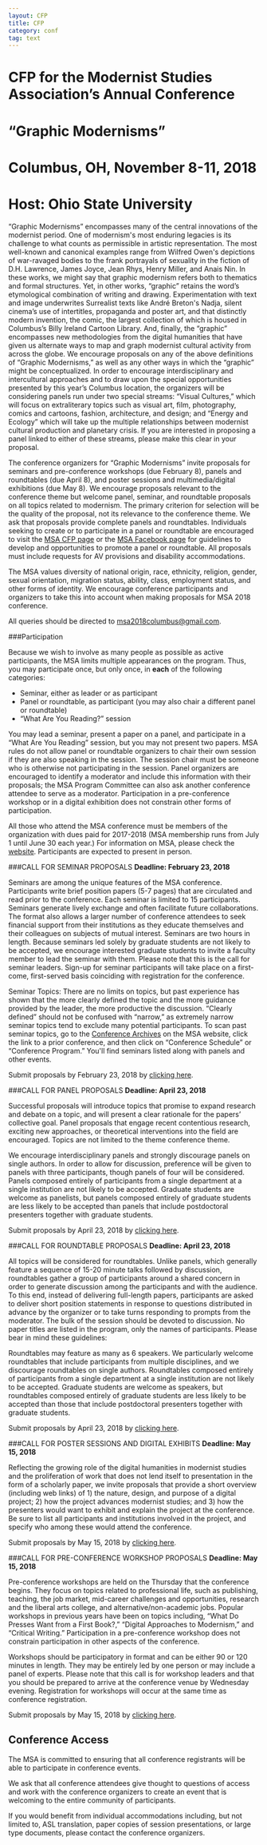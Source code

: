 ```yaml
---
layout: CFP
title: CFP
category: conf
tag: text
---
```


# CFP for the Modernist Studies Association’s Annual Conference

# “Graphic Modernisms”

# Columbus, OH, November 8-11, 2018

# Host: Ohio State University

“Graphic Modernisms” encompasses many of the central innovations of the modernist period.  One of modernism's most enduring legacies is its challenge to what counts as permissible in artistic representation. The most well-known and canonical examples range from Wilfred Owen's depictions of war-ravaged bodies to the frank portrayals of sexuality in the fiction of D.H. Lawrence, James Joyce, Jean Rhys, Henry Miller, and Anais Nin.  In these works, we might say that graphic modernism refers both to thematics and formal structures.  Yet, in other works, “graphic” retains the word’s etymological combination of writing and drawing.  Experimentation with text and image underwrites Surrealist texts like André Breton's Nadja, silent cinema’s use of intertitles, propaganda and poster art, and that distinctly modern invention, the comic, the largest collection of which is housed in Columbus’s Billy Ireland Cartoon Library. And, finally, the “graphic” encompasses new methodologies from the digital humanities that have given us alternate ways to map and graph modernist cultural activity from across the globe. We encourage proposals on any of the above definitions of “Graphic Modernisms,” as well as any other ways in which the “graphic” might be conceptualized.  In order to encourage interdisciplinary and intercultural approaches and to draw upon the special opportunities presented by this year’s Columbus location, the organizers will be considering panels run under two special streams: “Visual Cultures,” which will focus on extraliterary topics such as visual art, film, photography, comics and cartoons, fashion, architecture, and design; and “Energy and Ecology” which will take up the multiple relationships between modernist cultural production and planetary crisis. If you are interested in proposing a panel linked to either of these streams, please make this clear in your proposal. 

The conference organizers for “Graphic Modernisms” invite proposals for seminars and pre-conference workshops (due February 8), panels and roundtables (due April 8), and poster sessions and multimedia/digital exhibitions (due May 8).  We encourage proposals relevant to the conference theme but welcome panel, seminar, and roundtable proposals on all topics related to modernism. The primary criterion for selection will be the quality of the proposal, not its relevance to the conference theme. We ask that proposals provide complete panels and roundtables. Individuals seeking to create or to participate in a panel or roundtable are encouraged to visit the [MSA CFP page](https://msa.press.jhu.edu/cgi-bin/cfp_view.cgi) or the [MSA Facebook page](https://www.facebook.com/groups/35866051126/) for guidelines to develop and opportunities to promote a panel or roundtable. All proposals must include requests for AV provisions and disability accommodations.

The MSA values diversity of national origin, race, ethnicity, religion, gender, sexual orientation, migration status, ability, class, employment status, and other forms of identity. We encourage conference participants and organizers to take this into account when making proposals for MSA 2018 conference. 

All queries should be directed to [msa2018columbus@gmail.com](mailto:msa2018columbus@gmail.com).

###Participation

Because we wish to involve as many people as possible as active participants, the MSA limits multiple appearances on the program. Thus, you may participate once, but only once, in **each** of the following categories:

* Seminar, either as leader or as participant 
* Panel or roundtable, as participant (you may also chair a different panel or roundtable)
 * “What Are You Reading?” session

You may lead a seminar, present a paper on a panel, and participate in a “What Are You Reading” session, but you may not present two papers. MSA rules do not allow panel or roundtable organizers to chair their own session if they are also speaking in the session. The session chair must be someone who is otherwise not participating in the session. Panel organizers are encouraged to identify a moderator and include this information with their proposals; the MSA Program Committee can also ask another conference attendee to serve as a moderator. Participation in a pre-conference workshop or in a digital exhibition does not constrain other forms of participation.

All those who attend the MSA conference must be members of the organization with dues paid for 2017-2018 (MSA membership runs from July 1 until June 30 each year.) For information on MSA, please check the [website](https://msa.press.jhu.edu/index.html). Participants are expected to present in person.


###CALL FOR SEMINAR PROPOSALS 
**Deadline: February 23, 2018**

Seminars are among the unique features of the MSA conference. Participants write brief position papers (5-7 pages) that are circulated and read prior to the conference. Each seminar is limited to 15 participants.  Seminars generate lively exchange and often facilitate future collaborations. The format also allows a larger number of conference attendees to seek financial support from their institutions as they educate themselves and their colleagues on subjects of mutual interest. Seminars are two hours in length. Because seminars led solely by graduate students are not likely to be accepted, we encourage interested graduate students to invite a faculty member to lead the seminar with them. Please note that this is the call for seminar leaders. Sign-up for seminar participants will take place on a first-come, first-served basis coinciding with registration for the conference.

Seminar Topics: There are no limits on topics, but past experience has shown that the more clearly defined the topic and the more guidance provided by the leader, the more productive the discussion. “Clearly defined” should not be confused with “narrow,” as extremely narrow seminar topics tend to exclude many potential participants. To scan past seminar topics, go to the [Conference Archives](http://msa.press.jhu.edu/conferences/archive.html) on the MSA website, click the link to a prior conference, and then click on “Conference Schedule” or “Conference Program.” You'll find seminars listed along with panels and other events.

Submit proposals by February 23, 2018 by [clicking here](../submit/seminar.html).


###CALL FOR PANEL PROPOSALS 
**Deadline: April 23, 2018**

Successful proposals will introduce topics that promise to expand research and debate on a topic, and will present a clear rationale for the papers’ collective goal. Panel proposals that engage recent contentious research, exciting new approaches, or theoretical interventions into the field are encouraged. Topics are not limited to the theme conference theme. 

We encourage interdisciplinary panels and strongly discourage panels on single authors. In order to allow for discussion, preference will be given to panels with three participants, though panels of four will be considered. Panels composed entirely of participants from a single department at a single institution are not likely to be accepted. Graduate students are welcome as panelists, but panels composed entirely of graduate students are less likely to be accepted than panels that include postdoctoral presenters together with graduate students.

Submit proposals by April 23, 2018 by [clicking here](../submit/panelroundtable.html).

###CALL FOR ROUNDTABLE PROPOSALS
**Deadline: April 23, 2018**

All topics will be considered for roundtables. Unlike panels, which generally feature a sequence of 15-20 minute talks followed by discussion, roundtables gather a group of participants around a shared concern in order to generate discussion among the participants and with the audience. To this end, instead of delivering full-length papers, participants are asked to deliver short position statements in response to questions distributed in advance by the organizer or to take turns responding to prompts from the moderator. The bulk of the session should be devoted to discussion. No paper titles are listed in the program, only the names of participants. Please bear in mind these guidelines:

Roundtables may feature as many as 6 speakers. We particularly welcome roundtables that include participants from multiple disciplines, and we discourage roundtables on single authors. Roundtables composed entirely of participants from a single department at a single institution are not likely to be accepted. Graduate students are welcome as speakers, but roundtables composed entirely of graduate students are less likely to be accepted than those that include postdoctoral presenters together with graduate students.

Submit proposals by April 23, 2018 by [clicking here](../submit/panelroundtable.html).

###CALL FOR POSTER SESSIONS AND DIGITAL EXHIBITS
**Deadline: May 15, 2018**

Reflecting the growing role of the digital humanities in modernist studies and the proliferation of work that does not lend itself to presentation in the form of a scholarly paper, we invite proposals that provide a short overview (including web links) of 1) the nature, design, and purpose of a digital project; 2) how the project advances modernist studies; and 3) how the presenters would want to exhibit and explain the project at the conference. Be sure to list all participants and institutions involved in the project, and specify who among these would attend the conference.
 
Submit proposals by May 15, 2018 by  [clicking here](../submit/digitalexhibit.html).

###CALL FOR PRE-CONFERENCE WORKSHOP PROPOSALS
**Deadline: May 15, 2018**

Pre-conference workshops are held on the Thursday that the conference begins. They focus on topics related to professional life, such as publishing, teaching, the job market, mid-career challenges and opportunities, research and the liberal arts college, and alternative/non-academic jobs. Popular workshops in previous years have been on topics including, “What Do Presses Want from a First Book?,” “Digital Approaches to Modernism,” and “Critical Writing.” Participation in a pre-conference workshop does not constrain participation in other aspects of the conference.

Workshops should be participatory in format and can be either 90 or 120 minutes in length. They may be entirely led by one person or may include a panel of experts. Please note that this call is for workshop leaders and that you should be prepared to arrive at the conference venue by Wednesday evening. Registration for workshops will occur at the same time as conference registration.

Submit proposals by May 15, 2018 by [clicking here](../submit/workshop.html).

## Conference Access

The MSA is committed to ensuring that all conference registrants will be able to participate in conference events.

We ask that all conference attendees give thought to questions of access and work with the conference organizers to create an event that is welcoming to the entire community of participants.

If you would benefit from individual accommodations including, but not limited to, ASL translation, paper copies of session presentations, or large type documents, please contact the conference organizers.